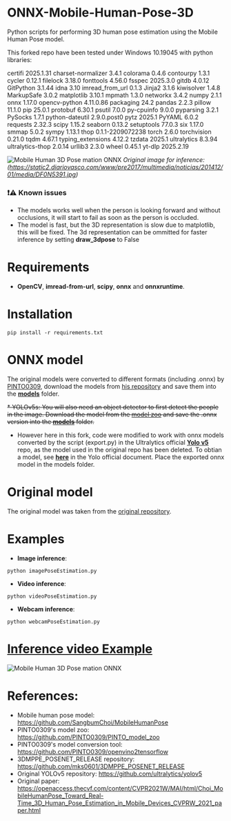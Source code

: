 # ONNX-Mobile-Human-Pose-3D
Python scripts for performing 3D human pose estimation using the Mobile Human Pose model.

This forked repo have been tested under Windows 10.19045 with python libraries:

certifi            2025.1.31
charset-normalizer 3.4.1
colorama           0.4.6
contourpy          1.3.1
cycler             0.12.1
filelock           3.18.0
fonttools          4.56.0
fsspec             2025.3.0
gitdb              4.0.12
GitPython          3.1.44
idna               3.10
imread_from_url    0.1.3
Jinja2             3.1.6
kiwisolver         1.4.8
MarkupSafe         3.0.2
matplotlib         3.10.1
mpmath             1.3.0
networkx           3.4.2
numpy              2.1.1
onnx               1.17.0
opencv-python      4.11.0.86
packaging          24.2
pandas             2.2.3
pillow             11.1.0
pip                25.0.1
protobuf           6.30.1
psutil             7.0.0
py-cpuinfo         9.0.0
pyparsing          3.2.1
PySocks            1.7.1
python-dateutil    2.9.0.post0
pytz               2025.1
PyYAML             6.0.2
requests           2.32.3
scipy              1.15.2
seaborn            0.13.2
setuptools         77.0.3
six                1.17.0
smmap              5.0.2
sympy              1.13.1
thop               0.1.1-2209072238
torch              2.6.0
torchvision        0.21.0
tqdm               4.67.1
typing_extensions  4.12.2
tzdata             2025.1
ultralytics        8.3.94
ultralytics-thop   2.0.14
urllib3            2.3.0
wheel              0.45.1
yt-dlp             2025.2.19



![Mobile Human 3D Pose mation ONNX](https://github.com/ibaiGorordo/ONNX-Mobile-Human-Pose-3D/blob/main/doc/img/output.bmp)
*Original image for inference: (https://static2.diariovasco.com/www/pre2017/multimedia/noticias/201412/01/media/DF0N5391.jpg)*

### :exclamation::warning: Known issues

 * The models works well when the person is looking forward and without occlusions, it will start to fail as soon as the person is occluded.
 * The model is fast, but the 3D representation is slow due to matplotlib, this will be fixed. The 3d representation can be ommitted for faster inference by setting **draw_3dpose** to False

# Requirements

 * **OpenCV**, **imread-from-url**, **scipy**, **onnx** and **onnxruntime**.

# Installation
```
pip install -r requirements.txt
```

# ONNX model
The original models were converted to different formats (including .onnx) by [PINTO0309](https://github.com/PINTO0309), download the models from [his repository](https://github.com/PINTO0309/PINTO_model_zoo/blob/main/156_MobileHumanPose/download_mobile_human_pose_working_well.sh) and save them into the **[models](https://github.com/ibaiGorordo/ONNX-Mobile-Human-Pose-3D/tree/main/models)** folder. 

 ~~* YOLOv5s: You will also need an object detector to first detect the people in the image. Download the model from the [model zoo](https://github.com/PINTO0309/PINTO_model_zoo/blob/main/059_yolov5/22_yolov5s_new/download.sh) and save the .onnx version into the **[models](https://github.com/ibaiGorordo/ONNX-Mobile-Human-Pose-3D/tree/main/models)** folder.~~
 * However here in this fork, code were modified to work with onnx models converted by the script (export.py) in the Ultralytics official **[Yolo v5](https://github.com/ultralytics/yolov5)** repo, as the model used in the original repo has been deleted. To obtian a model, see **[here](https://docs.ultralytics.com/yolov5/tutorials/model_export/)** in the Yolo official document. Place the exported onnx model in the models folder.

# Original model
The original model was taken from the [original repository](https://github.com/SangbumChoi/MobileHumanPose).
 
# Examples

 * **Image inference**:
 
 ```
 python imagePoseEstimation.py 
 ```
 
  * **Video inference**:
 
 ```
 python videoPoseEstimation.py
 ```
 
 * **Webcam inference**:
 
 ```
 python webcamPoseEstimation.py
 ```
 
# [Inference video Example](https://youtu.be/bgjKKbGp5uo) 
 ![Mobile Human 3D Pose mation ONNX](https://github.com/ibaiGorordo/ONNX-Mobile-Human-Pose-3D/blob/main/doc/img/Mobile%20Pose%20Estimation%20ONNX.gif)

# References:
* Mobile human pose model: https://github.com/SangbumChoi/MobileHumanPose
* PINTO0309's model zoo: https://github.com/PINTO0309/PINTO_model_zoo
* PINTO0309's model conversion tool: https://github.com/PINTO0309/openvino2tensorflow
* 3DMPPE_POSENET_RELEASE repository: https://github.com/mks0601/3DMPPE_POSENET_RELEASE
* Original YOLOv5 repository: https://github.com/ultralytics/yolov5
* Original paper: 
https://openaccess.thecvf.com/content/CVPR2021W/MAI/html/Choi_MobileHumanPose_Toward_Real-Time_3D_Human_Pose_Estimation_in_Mobile_Devices_CVPRW_2021_paper.html
 


